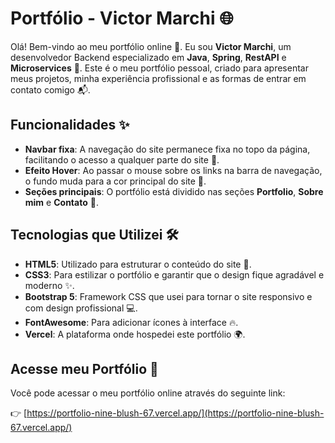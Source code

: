 # Portfólio - Victor Marchi 🌐

Olá! Bem-vindo ao meu portfólio online 👋. Eu sou **Victor Marchi**, um desenvolvedor Backend especializado em **Java**, **Spring**, **RestAPI** e **Microservices** 🚀. Este é o meu portfólio pessoal, criado para apresentar meus projetos, minha experiência profissional e as formas de entrar em contato comigo 📬.

## Funcionalidades ✨

- **Navbar fixa**: A navegação do site permanece fixa no topo da página, facilitando o acesso a qualquer parte do site 🧭.
- **Efeito Hover**: Ao passar o mouse sobre os links na barra de navegação, o fundo muda para a cor principal do site 🎨.
- **Seções principais**: O portfólio está dividido nas seções **Portfolio**, **Sobre mim** e **Contato** 📁.

## Tecnologias que Utilizei 🛠️

- **HTML5**: Utilizado para estruturar o conteúdo do site 📄.
- **CSS3**: Para estilizar o portfólio e garantir que o design fique agradável e moderno ✨.
- **Bootstrap 5**: Framework CSS que usei para tornar o site responsivo e com design profissional 💻.
- **FontAwesome**: Para adicionar ícones à interface 🔥.
- **Vercel**: A plataforma onde hospedei este portfólio 🌍.

## Acesse meu Portfólio 🔗

Você pode acessar o meu portfólio online através do seguinte link:

👉 [https://portfolio-nine-blush-67.vercel.app/](https://portfolio-nine-blush-67.vercel.app/)


